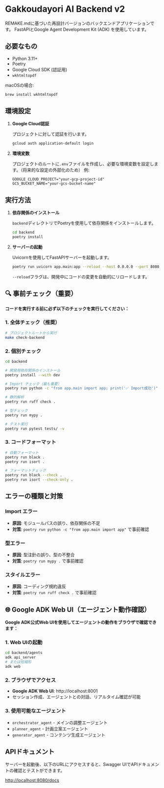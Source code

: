 # Gakkoudayori AI Backend v2

REMAKE.mdに基づいた再設計バージョンのバックエンドアプリケーションです。
FastAPIとGoogle Agent Development Kit (ADK) を使用しています。

## 必要なもの

- Python 3.11+
- Poetry
- Google Cloud SDK (認証用)
- `wkhtmltopdf`

macOSの場合:
```bash
brew install wkhtmltopdf
```

## 環境設定

1. **Google Cloud認証**

   プロジェクトに対して認証を行います。
   ```bash
   gcloud auth application-default login
   ```

2. **環境変数**

   プロジェクトのルートに`.env`ファイルを作成し、必要な環境変数を設定します。（将来的な設定の外部化のため）
   例:
   ```env
   GOOGLE_CLOUD_PROJECT="your-gcp-project-id"
   GCS_BUCKET_NAME="your-gcs-bucket-name"
   ```

## 実行方法

1. **依存関係のインストール**

   `backend`ディレクトリでPoetryを使用して依存関係をインストールします。
   ```bash
   cd backend
   poetry install
   ```

2. **サーバーの起動**

   Uvicornを使用してFastAPIサーバーを起動します。
   ```bash
   poetry run uvicorn app.main:app --reload --host 0.0.0.0 --port 8080
   ```
   `--reload`フラグは、開発中にコードの変更を自動的にリロードします。

## 🔍 事前チェック（重要）

**コードを実行する前に必ず以下のチェックを実行してください：**

### 1. 全体チェック（推奨）
```bash
# プロジェクトルートから実行
make check-backend
```

### 2. 個別チェック
```bash
cd backend

# 開発用依存関係のインストール
poetry install --with dev

# Import チェック（最も重要）
poetry run python -c "from app.main import app; print('✅ Import成功')"

# 静的解析
poetry run ruff check .

# 型チェック
poetry run mypy .

# テスト実行
poetry run pytest tests/ -v
```

### 3. コードフォーマット
```bash
# 自動フォーマット
poetry run black .
poetry run isort .

# フォーマットチェック
poetry run black --check .
poetry run isort --check-only .
```

## エラーの種類と対策

### Import エラー
- **原因**: モジュールパスの誤り、依存関係の不足
- **対策**: `poetry run python -c "from app.main import app"` で事前確認

### 型エラー
- **原因**: 型注針の誤り、型の不整合
- **対策**: `poetry run mypy .` で事前確認

### スタイルエラー
- **原因**: コーディング規約違反
- **対策**: `poetry run ruff check .` で事前確認

## 🌐 Google ADK Web UI（エージェント動作確認）

**Google ADK公式Web UIを使用してエージェントの動作をブラウザで確認できます：**

### 1. Web UIの起動
```bash
cd backend/agents
adk api_server
# または短縮形
adk web
```

### 2. ブラウザでアクセス
- **Google ADK Web UI**: http://localhost:8001
- セッション作成、エージェントとの対話、リアルタイム確認が可能

### 3. 使用可能なエージェント
- `orchestrator_agent` - メインの調整エージェント
- `planner_agent` - 計画立案エージェント  
- `generator_agent` - コンテンツ生成エージェント

## APIドキュメント

サーバーを起動後、以下のURLにアクセスすると、Swagger UIでAPIドキュメントの確認とテストができます。

[http://localhost:8080/docs](http://localhost:8080/docs)
